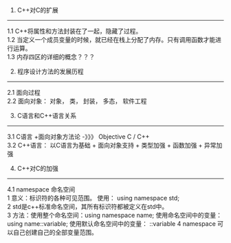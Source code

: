 1. C++对C的扩展
--------------
1.1 C++将属性和方法封装在了一起，隐藏了过程。  
1.2 当定义一个成员变量的时候，就已经在栈上分配了内存。只有调用函数才能进行运算。  
1.3 内存四区的详细的概念？？？

2. 程序设计方法的发展历程
--------------
2.1 面向过程  
2.2 面向对象： 对象， 类， 封装， 多态， 软件工程

3. C语言和C++语言关系
--------------------
3.1 C语言 +面向对象方法论   -》》》 Objective C / C++  
3.2 C++语言： 以C语言为基础 + 面向对象支持 + 类型加强 + 函数加强 + 异常加强

4. C++对C的加强
--------------------
4.1 namespace 命名空间  
1 意义：标识符的各种可见范围。   使用： using namespace std;  
2 std是c++标准命名空间，其所有标识符都被定义在std中。  
3 方法：使用整个命名空间：using namespace name;
       使用命名空间中的变量：using name::variable; 
       使用默认命名空间中的变量： ::variable
4 namespace 可以自己创建自己的全部变量范围。





